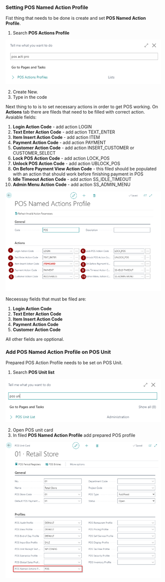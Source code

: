 ### Setting POS Named Action Profile

Fist thing that needs to be done is create and set **POS Named Action Profile**.

1. Search **POS Actions Profile**

![POS_ACTION_PROF](../images/Pos_Action_Prof.png)

2. Create New.
3. Type in the code


Next thing to to is to set necessary actions in order to get POS working.
On **Actions** tab there are fileds that need to be filled with correct action.
Avaiable fields:
1. **Login Action Code** - add action LOGIN
2. **Text Enter Action Code** - add action TEXT_ENTER
3. **Item Insert Action Code** - add action ITEM
4. **Payment Action Code** - add action PAYMENT
5. **Customer Action Code** - add action INSERT_CUSTOMER or CUSTOMER_SELECT
6. **Lock POS Action Code** - add action LOCK_POS
7. **Unlock POS Action Code** - add action UBLOCK_POS
8. **On Before Payment View Action Code** - this filed should be populated with an action that should work before finishing payment in POS
9. **Idle Timeout Action Code** - add action SS_IDLE_TIMEOUT
10. **Admin Menu Action Code** - add action SS_ADMIN_MENU

![POS_NAMED](../images/POS_Ac_Set.png)


Neceessay fields that must be filed are:
1. **Login Action Code**
2. **Text Enter Action Code**
3. **Item Insert Action Code**
4. **Payment Action Code**
5. **Customer Action Code**

All other fields are opptional.

### Add POS Named Action Profile on POS Unit

Prepared POS Action Profile needs to be set on POS Unit.

1. Search **POS Unit list**

![POS_unit](../images/POS_UNIT_AC.png)

2. Open POS unit card
3. In filed **POS Named Action Profile** add prepared POS profile

![POS_NAMED_PROFILE_ACC](../images/POS_NAM.png)